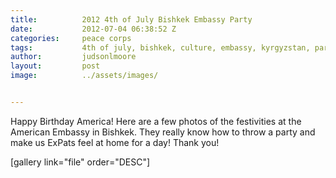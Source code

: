 ```yaml
---
title:			2012 4th of July Bishkek Embassy Party
date:			2012-07-04 06:38:52 Z
categories:		peace corps
tags:			4th of july, bishkek, culture, embassy, kyrgyzstan, party, peace corps
author:			judsonlmoore
layout:			post
image:			../assets/images/


---
```


Happy Birthday America! Here are a few photos of the festivities at the American Embassy in Bishkek. They really know how to throw a party and make us ExPats feel at home for a day! Thank you!

[gallery link="file" order="DESC"]
